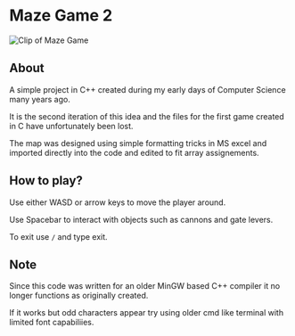 # Maze Game 2

![Clip of Maze Game](Media/Maze%20Clip.gif)

## About

A simple project in C++ created during my early days of Computer Science many years ago.

It is the second iteration of this idea and the files for the first game created in C have unfortunately been lost.

The map was designed using simple formatting tricks in MS excel and imported directly into the code and edited to fit array assignements.

## How to play?

Use either WASD or arrow keys to move the player around.

Use Spacebar to interact with objects such as cannons and gate levers.

To exit use `/` and type exit.

## Note

Since this code was written for an older MinGW based C++ compiler it no longer functions as originally created.

If it works but odd characters appear try using older cmd like terminal with limited font capabiliies.
